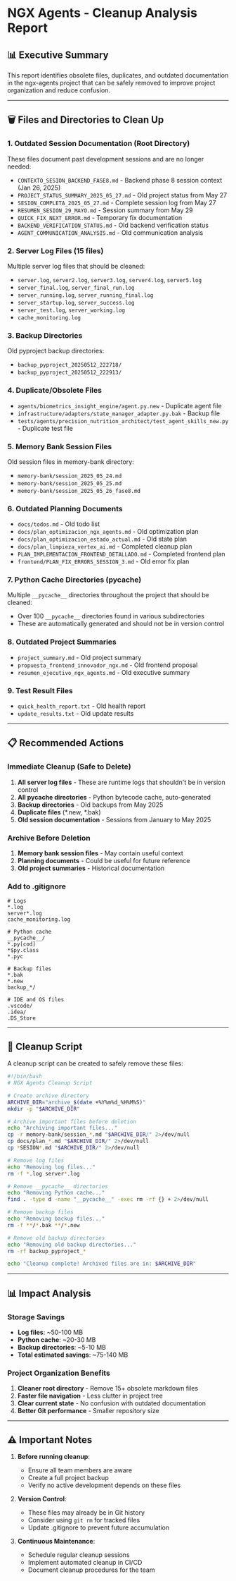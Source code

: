 # NGX Agents - Cleanup Analysis Report

## 📊 Executive Summary
This report identifies obsolete files, duplicates, and outdated documentation in the ngx-agents project that can be safely removed to improve project organization and reduce confusion.

---

## 🗑️ Files and Directories to Clean Up

### 1. **Outdated Session Documentation** (Root Directory)
These files document past development sessions and are no longer needed:
- `CONTEXTO_SESION_BACKEND_FASE8.md` - Backend phase 8 session context (Jan 26, 2025)
- `PROJECT_STATUS_SUMMARY_2025_05_27.md` - Old project status from May 27
- `SESION_COMPLETA_2025_05_27.md` - Complete session log from May 27
- `RESUMEN_SESION_29_MAYO.md` - Session summary from May 29
- `QUICK_FIX_NEXT_ERROR.md` - Temporary fix documentation
- `BACKEND_VERIFICATION_STATUS.md` - Old backend verification status
- `AGENT_COMMUNICATION_ANALYSIS.md` - Old communication analysis

### 2. **Server Log Files** (15 files)
Multiple server log files that should be cleaned:
- `server.log`, `server2.log`, `server3.log`, `server4.log`, `server5.log`
- `server_final.log`, `server_final_run.log`
- `server_running.log`, `server_running_final.log`
- `server_startup.log`, `server_success.log`
- `server_test.log`, `server_working.log`
- `cache_monitoring.log`

### 3. **Backup Directories**
Old pyproject backup directories:
- `backup_pyproject_20250512_222718/`
- `backup_pyproject_20250512_222913/`

### 4. **Duplicate/Obsolete Files**
- `agents/biometrics_insight_engine/agent.py.new` - Duplicate agent file
- `infrastructure/adapters/state_manager_adapter.py.bak` - Backup file
- `tests/agents/precision_nutrition_architect/test_agent_skills_new.py` - Duplicate test file

### 5. **Memory Bank Session Files**
Old session files in memory-bank directory:
- `memory-bank/session_2025_05_24.md`
- `memory-bank/session_2025_05_25.md`
- `memory-bank/session_2025_05_26_fase8.md`

### 6. **Outdated Planning Documents**
- `docs/todos.md` - Old todo list
- `docs/plan_optimizacion_ngx_agents.md` - Old optimization plan
- `docs/plan_optimizacion_estado_actual.md` - Old state plan
- `docs/plan_limpieza_vertex_ai.md` - Completed cleanup plan
- `PLAN_IMPLEMENTACION_FRONTEND_DETALLADO.md` - Completed frontend plan
- `frontend/PLAN_FIX_ERRORS_SESSION_3.md` - Old error fix plan

### 7. **Python Cache Directories** (__pycache__)
Multiple `__pycache__` directories throughout the project that should be cleaned:
- Over 100 `__pycache__` directories found in various subdirectories
- These are automatically generated and should not be in version control

### 8. **Outdated Project Summaries**
- `project_summary.md` - Old project summary
- `propuesta_frontend_innovador_ngx.md` - Old frontend proposal
- `resumen_ejecutivo_ngx_agents.md` - Old executive summary

### 9. **Test Result Files**
- `quick_health_report.txt` - Old health report
- `update_results.txt` - Old update results

---

## 📋 Recommended Actions

### Immediate Cleanup (Safe to Delete)
1. **All server log files** - These are runtime logs that shouldn't be in version control
2. **All __pycache__ directories** - Python bytecode cache, auto-generated
3. **Backup directories** - Old backups from May 2025
4. **Duplicate files** (*.new, *.bak)
5. **Old session documentation** - Sessions from January to May 2025

### Archive Before Deletion
1. **Memory bank session files** - May contain useful context
2. **Planning documents** - Could be useful for future reference
3. **Old project summaries** - Historical documentation

### Add to .gitignore
```gitignore
# Logs
*.log
server*.log
cache_monitoring.log

# Python cache
__pycache__/
*.py[cod]
*$py.class
*.pyc

# Backup files
*.bak
*.new
backup_*/

# IDE and OS files
.vscode/
.idea/
.DS_Store
```

---

## 🧹 Cleanup Script
A cleanup script can be created to safely remove these files:

```bash
#!/bin/bash
# NGX Agents Cleanup Script

# Create archive directory
ARCHIVE_DIR="archive_$(date +%Y%m%d_%H%M%S)"
mkdir -p "$ARCHIVE_DIR"

# Archive important files before deletion
echo "Archiving important files..."
cp -r memory-bank/session_*.md "$ARCHIVE_DIR/" 2>/dev/null
cp docs/plan_*.md "$ARCHIVE_DIR/" 2>/dev/null
cp *SESION*.md "$ARCHIVE_DIR/" 2>/dev/null

# Remove log files
echo "Removing log files..."
rm -f *.log server*.log

# Remove __pycache__ directories
echo "Removing Python cache..."
find . -type d -name "__pycache__" -exec rm -rf {} + 2>/dev/null

# Remove backup files
echo "Removing backup files..."
rm -f **/*.bak **/*.new

# Remove old backup directories
echo "Removing old backup directories..."
rm -rf backup_pyproject_*

echo "Cleanup complete! Archived files are in: $ARCHIVE_DIR"
```

---

## 📊 Impact Analysis

### Storage Savings
- **Log files**: ~50-100 MB
- **Python cache**: ~20-30 MB
- **Backup directories**: ~5-10 MB
- **Total estimated savings**: ~75-140 MB

### Project Organization Benefits
1. **Cleaner root directory** - Remove 15+ obsolete markdown files
2. **Faster file navigation** - Less clutter in project tree
3. **Clear current state** - No confusion with outdated documentation
4. **Better Git performance** - Smaller repository size

---

## ⚠️ Important Notes

1. **Before running cleanup**:
   - Ensure all team members are aware
   - Create a full project backup
   - Verify no active development depends on these files

2. **Version Control**:
   - These files may already be in Git history
   - Consider using `git rm` for tracked files
   - Update .gitignore to prevent future accumulation

3. **Continuous Maintenance**:
   - Schedule regular cleanup sessions
   - Implement automated cleanup in CI/CD
   - Document cleanup procedures for the team